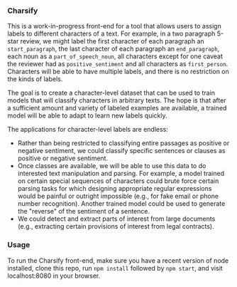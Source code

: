 ### Charsify

This is a work-in-progress front-end for a tool that allows users to assign labels to different characters of a text. For example, in a two paragraph 5-star review, we might label the first character of each paragraph an `start_paragraph`, the last character of each paragraph an `end_paragraph`, each noun as a `part_of_speech_noun`, all characters except for one caveat the reviewer had as `positive_sentiment` and all characters as `first_person`. Characters will be able to have multiple labels, and there is no restriction on the kinds of labels.

The goal is to create a character-level dataset that can be used to train models that will classify characters in arbitrary texts. The hope is that after a sufficient amount and variety of labeled examples are available, a trained model will be able to adapt to learn new labels quickly.

The applications for character-level labels are endless:
- Rather than being restricted to classifying entire passages as positive or negative sentiment, we could classify specific sentences or clauses as positive or negative sentiment.
- Once classes are available, we will be able to use this data to do interested text manipulation and parsing. For example, a model trained on certain special sequences of characters could brute force certain parsing tasks for which designing appropriate regular expressions would be painful or outright impossible (e.g., for fake email or phone number recognition). Another trained model could be used to generate the "reverse" of the sentiment of a sentence.
- We could detect and extract parts of interest from large documents (e.g., extracting certain provisions of interest from legal contracts).

### Usage

To run the Charsify front-end, make sure you have a recent version of node installed, clone this repo, run `npm install` followed by `npm start`, and visit localhost:8080 in your browser.
